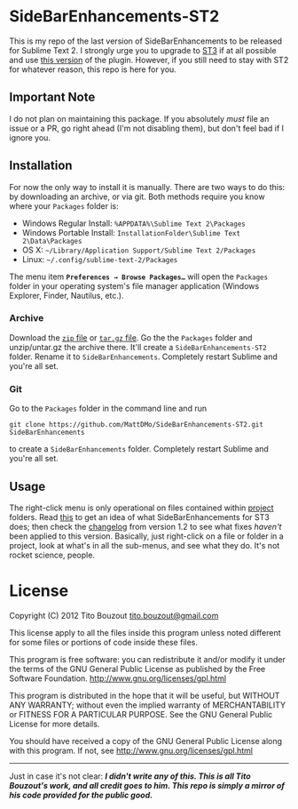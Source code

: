 # SideBarEnhancements-ST2

This is my repo of the last version of SideBarEnhancements to be released for Sublime Text 2. I strongly urge you to upgrade to [ST3](https://sublimetext.com/3 "Sublime Text 3") if at all possible and use [this version](https://packagecontrol.io/packages/SideBarEnhancements) of the plugin. However, if you still need to stay with ST2 for whatever reason, this repo is here for you.

## Important Note

I do not plan on maintaining this package. If you absolutely *must* file an issue or a PR, go right ahead (I'm not disabling them), but don't feel bad if I ignore you.

## Installation

For now the only way to install it is manually. There are two ways to do this: by downloading an archive, or via git. Both methods require you know where your `Packages` folder is:

* Windows Regular Install: `%APPDATA%\Sublime Text 2\Packages`
* Windows Portable Install: `InstallationFolder\Sublime Text 2\Data\Packages`
* OS X: `~/Library/Application Support/Sublime Text 2/Packages`
* Linux: `~/.config/sublime-text-2/Packages`

The menu item **`Preferences → Browse Packages…`** will open the `Packages` folder in your operating system's file manager application (Windows Explorer, Finder, Nautilus, etc.).

### Archive

Download the [`zip` file](https://github.com/MattDMo/SideBarEnhancements-ST2/archive/master.zip) or [`tar.gz` file](https://github.com/MattDMo/SideBarEnhancements-ST2/archive/master.tar.gz). Go the the `Packages` folder and unzip/untar.gz the archive there. It'll create a `SideBarEnhancements-ST2` folder. Rename it to `SideBarEnhancements`. Completely restart Sublime and you're all set.

### Git

Go to the `Packages` folder in the command line and run

    git clone https://github.com/MattDMo/SideBarEnhancements-ST2.git SideBarEnhancements

to create a `SideBarEnhancements` folder. Completely restart Sublime and you're all set.

## Usage

The right-click menu is only operational on files contained within [project](http://docs.sublimetext.info/en/latest/file_management/file_management.html#projects) folders. Read [this](https://github.com/titoBouzout/SideBarEnhancements#readme) to get an idea of what SideBarEnhancements for ST3 does; then check the [changelog](https://github.com/titoBouzout/SideBarEnhancements#change-log) from version 1.2 to see what fixes *haven't* been applied to this version. Basically, just right-click on a file or folder in a project, look at what's in all the sub-menus, and see what they do. It's not rocket science, people.

# License

Copyright (C) 2012 Tito Bouzout <tito.bouzout@gmail.com>

This license apply to all the files inside this program unless noted
different for some files or portions of code inside these files.

This program is free software: you can redistribute it and/or modify
it under the terms of the GNU General Public License as published by
the Free Software Foundation. http://www.gnu.org/licenses/gpl.html

This program is distributed in the hope that it will be useful,
but WITHOUT ANY WARRANTY; without even the implied warranty of
MERCHANTABILITY or FITNESS FOR A PARTICULAR PURPOSE. See the
GNU General Public License for more details.

You should have received a copy of the GNU General Public License
along with this program. If not, see http://www.gnu.org/licenses/gpl.html

---

Just in case it's not clear: ***I didn't write any of this. This is all Tito Bouzout's work, and all credit goes to him. This repo is simply a mirror of his code provided for the public good.***
